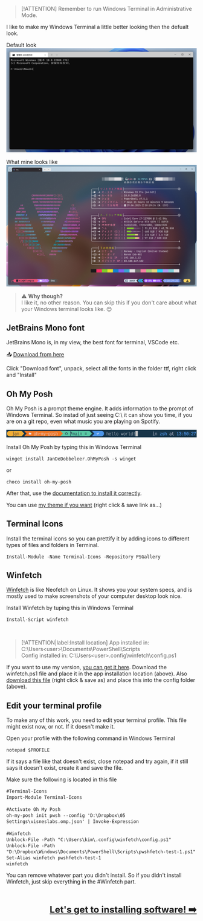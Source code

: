 > [!ATTENTION]
> Remember to run Windows Terminal in Administrative Mode.

I like to make my Windows Terminal a little better looking then the defualt look.

Default look
![default-terminal](_media/terminal-default.png)

What mine looks like
![my-terminal](_media/terminal-mine.png)

> ⚠️ **Why though?**  
> I like it, no other reason. You can skip this if you don't care about what your Windows terminal looks like. 😊

## JetBrains Mono font

JetBrains Mono is, in my view, the best font for terminal, VSCode etc.

📥 [Download from here](https://www.jetbrains.com/lp/mono/)

Click "Download font", unpack, select all the fonts in the folder ttf, right click and "Install"

## Oh My Posh

Oh My Posh is a prompt theme engine. It adds information to the prompt of Windows Terminal. So instad of just seeing C:\ it can show you time, if you are on a git repo, even what music you are playing on Spotify.

![oh-my-posh](_media/oh-my-posh.png)

Install Oh My Posh by typing this in Windows Terminal
   ```terminal
   winget install JanDeDobbeleer.OhMyPosh -s winget
   ```
   or
   ```terminal
   choco install oh-my-posh
   ```

After that, use the [documentation to install it correctly](https://ohmyposh.dev/docs/installation/windows).

You can use [my theme if you want](_files/visneslabs.omp.json) (right click & save link as...)

## Terminal Icons

Install the terminal icons so you can prettify it by adding icons to different types of files and folders in Terminal.
   ```terminal
   Install-Module -Name Terminal-Icons -Repository PSGallery
   ```

## Winfetch

[Winfetch](https://github.com/lptstr/winfetch/) is like Neofetch on Linux. It shows you your system specs, and is mostly used to make screenshots of your computer desktop look nice.

Install Winfetch by tuping this in Windows Terminal
   ```terminal
   Install-Script winfetch
   ```
<br />

> [!ATTENTION|label:Install location] 
> App installed in: C:\Users\<user>\Documents\PowerShell\Scripts  
> Config installed in: C:\Users\<user>\.config\winfetch\config.ps1

If you want to use my version, [you can get it here](https://github.com/Visnes/winfetchplus/). Download the winfetch.ps1 file and place it in the app installation location (above). Also [download this file](_files/config.ps1) (right click & save as) and place this into the config folder (above).

## Edit your terminal profile

To make any of this work, you need to edit your terminal profile. This file might exist now, or not. If it doesn't make it.

Open your profile with the following command in Windows Terminal
   ```terminal
   notepad $PROFILE
   ```
If it says a file like that doesn't exist, close notepad and try again, if it still says it doesn't exist, create it and save the file.

Make sure the following is located in this file
   ```terminal
   #Terminal-Icons
   Import-Module Terminal-Icons

   #Activate Oh My Posh
   oh-my-posh init pwsh --config 'D:\Dropbox\05 Settings\visneslabs.omp.json' | Invoke-Expression

   #Winfetch
   Unblock-File -Path "C:\Users\kim\.config\winfetch\config.ps1"
   Unblock-File -Path "D:\Dropbox\Windows\Documents\PowerShell\Scripts\pwshfetch-test-1.ps1"
   Set-Alias winfetch pwshfetch-test-1
   winfetch
   ```
You can remove whatever part you didn't install. So if you didn't install Winfetch, just skip everything in the #Winfetch part.

<br /><br /><span style="font-size: 24px; float:right;">**[Let's get to installing software! ➡️](software.md)**</span><br /><br /><br />